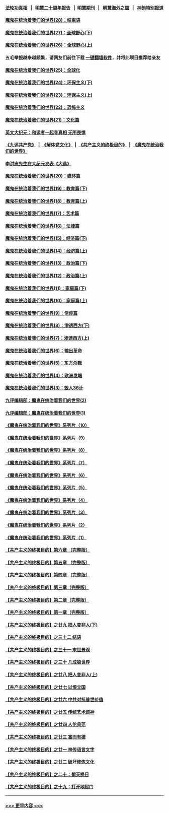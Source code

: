 #### [法轮功真相](https://github.com/gfw-breaker/truth/blob/master/README.md?t=0) &nbsp;&nbsp;|&nbsp;&nbsp; [明慧二十周年报告](https://github.com/gfw-breaker/mh-reports/blob/master/README.md?t=0) &nbsp;&nbsp;|&nbsp;&nbsp;[明慧期刊](https://github.com/gfw-breaker/mh-qikan) &nbsp;&nbsp;|&nbsp;&nbsp; [明慧海外之窗](https://github.com/gfw-breaker/mh-news/blob/master/README.md?t=0) &nbsp;&nbsp;|&nbsp;&nbsp; [神韵特别报道](https://github.com/gfw-breaker/mh-news/blob/master/shenyun.md?t=0)
#### [魔鬼在统治着我们的世界(28)：结束语](../pages/nsc422/n10936246.md?t=07041301) 
#### [魔鬼在统治着我们的世界(27)：全球野心(下)](../pages/nsc422/n10928319.md?t=07041301) 
#### [魔鬼在统治着我们的世界(26)：全球野心(上)](../pages/nsc422/n10900318.md?t=07041301) 
#### 五毛举报越来越频繁，请网友们前往下载 [一键翻墙软件](https://github.com/gfw-breaker/ssr-accounts)，并将此项目推荐给亲友
#### [魔鬼在统治着我们的世界(25)：全球化](../pages/nsc422/n10788205.md?t=07041301) 
#### [魔鬼在统治着我们的世界(24)：环保主义(下)](../pages/nsc422/n10695307.md?t=07041301) 
#### [魔鬼在统治着我们的世界(23)：环保主义(上)](../pages/nsc422/n10688613.md?t=07041301) 
#### [魔鬼在统治着我们的世界(22)：恐怖主义](../pages/nsc422/n10614727.md?t=07041301) 
#### [魔鬼在统治着我们的世界(21)：文化篇](../pages/nsc422/n10597706.md?t=07041301) 
#### [英文大纪元：和读者一起寻真相 无所畏惧](../pages/nsc422/n12542027.md?t=07041301) 
#### [《九评共产党》](https://github.com/begood0513/9ping.md/blob/master/README.md) &nbsp;|&nbsp; [《解体党文化》](../../../../jtdwh.md/blob/master/README.md)  &nbsp;|&nbsp; [《共产主义的终极目的》](../../../../gczydzjmd.md/blob/master/README.md) &nbsp;|&nbsp; [《魔鬼在统治我们的世界》](../../../../mgztzwmdsj.md/blob/master/README.md) 
#### [李洪志先生在大纪元发表《大选》](../pages/nsc422/n12534746.md?t=07041301) 
#### [魔鬼在统治着我们的世界(20)：媒体篇](../pages/nsc422/n10586579.md?t=07041301) 
#### [魔鬼在统治着我们的世界(19)：教育篇(下)](../pages/nsc422/n10564808.md?t=07041301) 
#### [魔鬼在统治着我们的世界(18)：教育篇(上)](../pages/nsc422/n10526970.md?t=07041301) 
#### [魔鬼在统治着我们的世界(17)：艺术篇](../pages/nsc422/n10499093.md?t=07041301) 
#### [魔鬼在统治着我们的世界(16)：法律篇](../pages/nsc422/n10485969.md?t=07041301) 
#### [魔鬼在统治着我们的世界(15)：经济篇(下)](../pages/nsc422/n10469975.md?t=07041301) 
#### [魔鬼在统治着我们的世界(14)：经济篇(上)](../pages/nsc422/n10457370.md?t=07041301) 
#### [魔鬼在统治着我们的世界(13)：政治篇(下)](../pages/nsc422/n10448270.md?t=07041301) 
#### [魔鬼在统治着我们的世界(12)：政治篇(上)](../pages/nsc422/n10444576.md?t=07041301) 
#### [魔鬼在统治着我们的世界(11)：家庭篇(下)](../pages/nsc422/n10440961.md?t=07041301) 
#### [魔鬼在统治着我们的世界(10)：家庭篇(上)](../pages/nsc422/n10435448.md?t=07041301) 
#### [魔鬼在统治着我们的世界(9)：信仰篇](../pages/nsc422/n10432159.md?t=07041301) 
#### [魔鬼在统治着我们的世界(8)：渗透西方(下)](../pages/nsc422/n10429603.md?t=07041301) 
#### [魔鬼在统治着我们的世界(7)：渗透西方(上)](../pages/nsc422/n10426013.md?t=07041301) 
#### [魔鬼在统治着我们的世界(6)：输出革命](../pages/nsc422/n10421536.md?t=07041301) 
#### [魔鬼在统治着我们的世界(5)：东方杀戮](../pages/nsc422/n10417707.md?t=07041301) 
#### [魔鬼在统治着我们的世界(4)：欧洲发端](../pages/nsc422/n10414890.md?t=07041301) 
#### [魔鬼在统治着我们的世界(3)：毁人36计](../pages/nsc422/n10411583.md?t=07041301) 
#### [九评编辑部：魔鬼在统治着我们的世界(2)](../pages/nsc422/n10410036.md?t=07041301) 
#### [九评编辑部：魔鬼在统治着我们的世界(1)](../pages/nsc422/n10406825.md?t=07041301) 
#### [《魔鬼在统治着我们的世界》系列片（10）](../pages/nsc422/n12292670.md?t=07041301) 
#### [《魔鬼在统治着我们的世界》系列片（9）](../pages/nsc422/n12290859.md?t=07041301) 
#### [《魔鬼在统治着我们的世界》系列片（8）](../pages/nsc422/n12287445.md?t=07041301) 
#### [《魔鬼在统治着我们的世界》系列片（7）](../pages/nsc422/n12283425.md?t=07041301) 
#### [《魔鬼在统治着我们的世界》系列片（6）](../pages/nsc422/n12282314.md?t=07041301) 
#### [《魔鬼在统治着我们的世界》系列片（5）](../pages/nsc422/n12281419.md?t=07041301) 
#### [《魔鬼在统治着我们的世界》系列片（4）](../pages/nsc422/n12274024.md?t=07041301) 
#### [《魔鬼在统治着我们的世界》系列片（3）](../pages/nsc422/n12271322.md?t=07041301) 
#### [《魔鬼在统治着我们的世界》系列片（2）](../pages/nsc422/n12269049.md?t=07041301) 
#### [《魔鬼在统治着我们的世界》系列片（1）](../pages/nsc422/n12267575.md?t=07041301) 
#### [【共产主义的终极目的】第六章 （完整版）](../pages/nsc422/n11428913.md?t=07041301) 
#### [【共产主义的终极目的】第五章 （完整版）](../pages/nsc422/n11428912.md?t=07041301) 
#### [【共产主义的终极目的】第四章 （完整版）](../pages/nsc422/n11428907.md?t=07041301) 
#### [【共产主义的终极目的】第三章（完整版）](../pages/nsc422/n11428848.md?t=07041301) 
#### [【共产主义的终极目的】第二章（完整版）](../pages/nsc422/n11428831.md?t=07041301) 
#### [【共产主义的终极目的】第一章（完整版）](../pages/nsc422/n11417651.md?t=07041301) 
#### [【共产主义的终极目的】之廿九 把人变非人(下)](../pages/nsc422/n11344140.md?t=07041301) 
#### [【共产主义的终极目的】之三十二 结语](../pages/nsc422/n11360535.md?t=07041301) 
#### [【共产主义的终极目的】之三十一 末世景观](../pages/nsc422/n11351129.md?t=07041301) 
#### [【共产主义的终极目的】之三十 几成狼世界](../pages/nsc422/n11348280.md?t=07041301) 
#### [【共产主义的终极目的】之廿八 把人变非人(上)](../pages/nsc422/n11340492.md?t=07041301) 
#### [【共产主义的终极目的】之廿七 以恨立国](../pages/nsc422/n11336944.md?t=07041301) 
#### [【共产主义的终极目的】之廿六 中共对抗普世价值](../pages/nsc422/n11324785.md?t=07041301) 
#### [【共产主义的终极目的】之廿五 传统艺术颂神](../pages/nsc422/n11296396.md?t=07041301) 
#### [【共产主义的终极目的】之廿四 人伦典范](../pages/nsc422/n11296397.md?t=07041301) 
#### [【共产主义的终极目的】之廿三 富而有德](../pages/nsc422/n11283598.md?t=07041301) 
#### [【共产主义的终极目的】之廿一 神传语言文字](../pages/nsc422/n11263265.md?t=07041301) 
#### [【共产主义的终极目的】之廿二 破坏修炼文化](../pages/nsc422/n11245728.md?t=07041301) 
#### [【共产主义的终极目的】之二十：偷天换日](../pages/nsc422/n11238846.md?t=07041301) 
#### [【共产主义的终极目的】之十九：打开地狱门](../pages/nsc422/n11206376.md?t=07041301) 

----
#### [ >>> 更早内容 <<< ](../indexes/nsc422-earlier.md)
